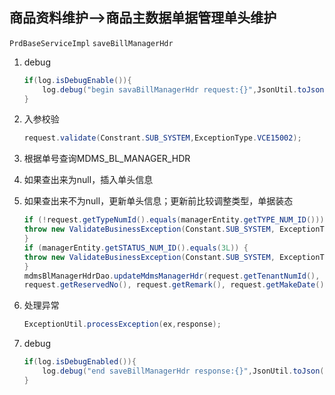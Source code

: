 ## 商品资料维护-->商品主数据单据管理单头维护

`PrdBaseServiceImpl`  `saveBillManagerHdr`  

1. debug

   ```java
   if(log.isDebugEnable()){
       log.debug("begin savaBillManagerHdr request:{}",JsonUtil.toJson(reqest));
   }
   ```

2. 入参校验

   ```java
   request.validate(Constrant.SUB_SYSTEM,ExceptionType.VCE15002);
   ```

3. 根据单号查询MDMS_BL_MANAGER_HDR

4. 如果查出来为null，插入单头信息

5. 如果查出来不为null，更新单头信息；更新前比较调整类型，单据装态

   ```java
   if (!request.getTypeNumId().equals(managerEntity.getTYPE_NUM_ID())) {
   throw new ValidateBusinessException(Constant.SUB_SYSTEM, ExceptionType.VBE25002, "已存在该单据，当前单据类别：" + request.getTypeNumId() + "，数据库单据类别：" + managerEntity.getTYPE_NUM_ID() + "！");
   }
   if (managerEntity.getSTATUS_NUM_ID().equals(3L)) {
   throw new ValidateBusinessException(Constant.SUB_SYSTEM, ExceptionType.VBE25002, "单据状态不是待审核状态！单据编号" + request.getReservedNo());
   }
   mdmsBlManagerHdrDao.updateMdmsManagerHdr(request.getTenantNumId(), request.getDataSign(),
   request.getReservedNo(), request.getRemark(), request.getMakeDate(), request.getUserNumId());
   ```

6. 处理异常

   ```java
   ExceptionUtil.processException(ex,response);
   ```

7. debug

   ```java
   if(log.isDebugEnabled()){
       log.debug("end saveBillManagerHdr response:{}",JsonUtil.toJson(response));
   }
   ```

   